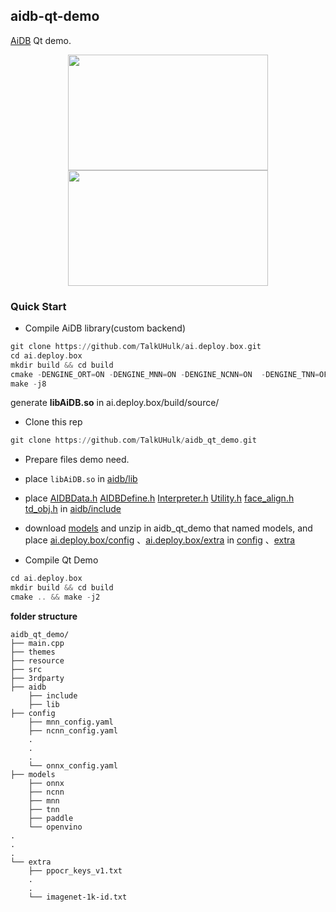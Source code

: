 ## aidb-qt-demo

[AiDB](https://github.com/TalkUHulk/ai.deploy.box.git)  Qt demo.

<p align="center">
 <img src="./doc/Qt_face.gif" height="185" width="320px"/>
 <img src="./doc/Qt_ocr.gif"  height="185" width="320px"/>
<p align="center">

### Quick Start


* Compile AiDB library(custom backend)

```asm
git clone https://github.com/TalkUHulk/ai.deploy.box.git
cd ai.deploy.box
mkdir build && cd build
cmake -DENGINE_ORT=ON -DENGINE_MNN=ON -DENGINE_NCNN=ON  -DENGINE_TNN=OFF -DENGINE_OPV=OFF -DENGINE_PPLite=OFF -DENGINE_NCNN_WASM=OFF -DBUILD_SAMPLE=OFF ../
make -j8
```

generate **libAiDB.so** in ai.deploy.box/build/source/


* Clone this rep

```asm
git clone https://github.com/TalkUHulk/aidb_qt_demo.git
```

* Prepare files demo need.

* place `libAiDB.so` in [aidb/lib](./aidb/lib)
* place [AIDBData.h](https://github.com/TalkUHulk/ai.deploy.box/blob/main/source/core/AIDBData.h) [AIDBDefine.h](https://github.com/TalkUHulk/ai.deploy.box/blob/main/source/core/AIDBDefine.h) [Interpreter.h](https://github.com/TalkUHulk/ai.deploy.box/blob/main/source/core/Interpreter.h) [Utility.h](https://github.com/TalkUHulk/ai.deploy.box/blob/main/source/utility/Utility.h) [face_align.h](https://github.com/TalkUHulk/ai.deploy.box/blob/main/source/utility/face_align.h) [td_obj.h](https://github.com/TalkUHulk/ai.deploy.box/blob/main/source/utility/td_obj.h) in [aidb/include](./aidb/include)
* download [models](https://github.com/TalkUHulk/ai.deploy.box/releases/download/1.0.0/models-lite.zip) and unzip in aidb_qt_demo that named models, and place [ai.deploy.box/config](https://github.com/TalkUHulk/ai.deploy.box/tree/main/config) 、[ai.deploy.box/extra](https://github.com/TalkUHulk/ai.deploy.box/tree/main/extra) in [config](./config) 、[extra](./extra)


* Compile Qt Demo

```asm
cd ai.deploy.box
mkdir build && cd build
cmake .. && make -j2
```



**folder structure**
```
aidb_qt_demo/
├── main.cpp
├── themes
├── resource
├── src
├── 3rdparty
├── aidb
    ├── include
    ├── lib
├── config
    ├── mnn_config.yaml
    ├── ncnn_config.yaml
    .
    .
    .
    └── onnx_config.yaml
├── models
    ├── onnx
    ├── ncnn
    ├── mnn
    ├── tnn
    ├── paddle
    └── openvino   
.
.
.
└── extra
    ├── ppocr_keys_v1.txt
    .
    .
    └── imagenet-1k-id.txt
```



